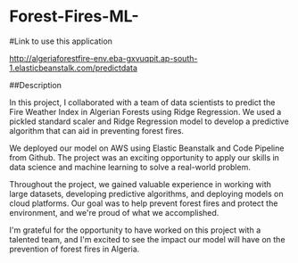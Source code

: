 # Forest-Fires-ML-
#Link to use this application

http://algeriaforestfire-env.eba-gxvuqpit.ap-south-1.elasticbeanstalk.com/predictdata


##Description


In this project, I collaborated with a team of data scientists to predict the Fire Weather Index in Algerian Forests using Ridge Regression. We used a pickled standard scaler and Ridge Regression model to develop a predictive algorithm that can aid in preventing forest fires.

We deployed our model on AWS using Elastic Beanstalk and Code Pipeline from Github. The project was an exciting opportunity to apply our skills in data science and machine learning to solve a real-world problem.

Throughout the project, we gained valuable experience in working with large datasets, developing predictive algorithms, and deploying models on cloud platforms. Our goal was to help prevent forest fires and protect the environment, and we're proud of what we accomplished.

I'm grateful for the opportunity to have worked on this project with a talented team, and I'm excited to see the impact our model will have on the prevention of forest fires in Algeria.
